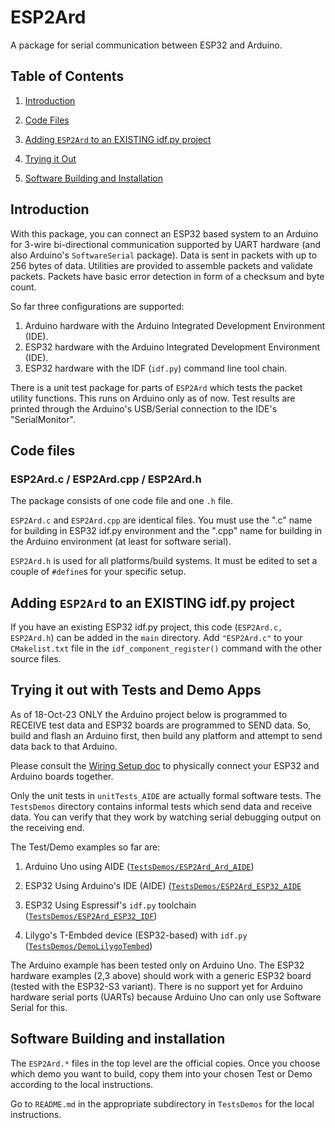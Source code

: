 # ESP2Ard
A package for serial communication between ESP32 and Arduino.

## Table of Contents

1. [Introduction](https://github.com/blake5634/ESP2Ard#Introduction)

2. [Code Files](https://github.com/blake5634/ESP2Ard#Code-files)


3. [Adding `ESP2Ard` to an EXISTING idf.py  project](https://github.com/blake5634/ESP2Ard#adding-esp2ard-to-an-existing-idfpy--project)

4. [Trying it Out](https://github.com/blake5634/ESP2Ard#trying-it-out-with-tests-and-demo-apps)

5. [Software Building and Installation](https://github.com/blake5634/ESP2Ard#software-building-and-installation)


## Introduction

With this package, you can connect an ESP32 based system to an Arduino for 3-wire bi-directional
communication supported by UART hardware (and also Arduino's `SoftwareSerial` package).  Data is sent
in packets with up to 256 bytes of data.  Utilities are provided to assemble packets and validate packets.
Packets have basic error detection in form of a checksum and byte count.

So far three configurations are supported:
   1. Arduino hardware with the Arduino Integrated Development Environment (IDE).
   2. ESP32 hardware with the Arduino Integrated Development Environment (IDE).
   3. ESP32 hardware with the IDF (`idf.py`) command line tool chain.

There is a unit test package for parts of `ESP2Ard` which tests the packet utility functions.  This runs
on Arduino only as of now.  Test results are printed through the Arduino's USB/Serial connection to the
IDE's "SerialMonitor".


## Code files

### ESP2Ard.c / ESP2Ard.cpp / ESP2Ard.h
The package consists of one code file and one `.h` file.

`ESP2Ard.c` and `ESP2Ard.cpp` are identical files.
You must use the ".c" name for building in ESP32 idf.py  environment and
the ".cpp" name for building in the Arduino environment (at least for
software serial).

`ESP2Ard.h` is used for all platforms/build systems.   It must be edited
to set a couple of  `#define`s for your specific setup.



## Adding `ESP2Ard` to an EXISTING idf.py  project

If you have an existing ESP32 idf.py  project, this code (`ESP2Ard.c, ESP2Ard.h`)
can be added in the `main` directory.
Add `"ESP2Ard.c"` to your `CMakelist.txt` file in the `idf_component_register()` command with
the other source files.



## Trying it out with Tests and Demo Apps

As of 18-Oct-23 ONLY the Arduino project below is programmed to RECEIVE test data and
ESP32 boards are programmed to SEND data.  So, build and flash an Arduino first, then build
any platform and attempt to send data back to that Arduino.

Please consult the [Wiring Setup doc](Doc/WiringInfo.md)
to physically connect your ESP32 and Arduino boards together.

Only the unit tests in `unitTests_AIDE` are actually formal software tests.   The `TestsDemos`
directory contains informal tests which send data and receive data.  You can verify that they work
by watching serial debugging output on the receiving end.


The Test/Demo examples so far are:

1) Arduino Uno using AIDE  ([`TestsDemos/ESP2Ard_Ard_AIDE`](https://github.com/blake5634/ESP2Ard/tree/main/TestsDemos/ESP2Ard_ESP32_AIDE))

3) ESP32 Using Arduino's IDE (AIDE) ([`TestsDemos/ESP2Ard_ESP32_AIDE`](https://github.com/blake5634/ESP2Ard/tree/main/TestsDemos/ESP2Ard_ESP32_AIDE)

2) ESP32 Using Espressif's `idf.py` toolchain ([`TestsDemos/ESP2Ard_ESP32_IDF`](https://github.com/blake5634/ESP2Ard/tree/main/TestsDemos/ESP2Ard_ESP32_IDF
))

4) Lilygo's T-Embded device (ESP32-based) with `idf.py` ([`TestsDemos/DemoLilygoTembed`](https://github.com/blake5634/ESP2Ard/tree/main/TestsDemos/DemoLilygoTembed))

The Arduino example has been tested only on Arduino Uno.   The ESP32 hardware examples (2,3 above)
should work with a generic ESP32 board (tested with the ESP32-S3 variant).   There is no support
yet for Arduino hardware serial ports (UARTs) because Arduino Uno can only use Software Serial for this.

## Software Building and installation
The `ESP2Ard.*` files in the top level are the official copies. 
Once you choose which demo you want to build, 
 copy them into your chosen Test or Demo according to the local instructions.

Go to `README.md` in the appropriate subdirectory in `TestsDemos` for the local instructions.
